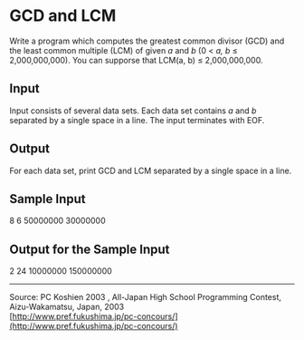 
    
# GCD and LCM

Write a program which computes the greatest common divisor (GCD) and the least common multiple (LCM) of given _a_ and _b_ (0 < _a, b_ ≤ 2,000,000,000). You can supporse that LCM(a, b) ≤ 2,000,000,000.

## Input

Input consists of several data sets. Each data set contains _a_ and _b_ separated by a single space in a line. The input terminates with EOF.

## Output

For each data set, print GCD and LCM separated by a single space in a line.

## Sample Input

8 6 50000000 30000000
## Output for the Sample Input

2 24 10000000 150000000
* * *

Source: PC Koshien 2003 , All-Japan High School Programming Contest, Aizu-Wakamatsu, Japan, 2003  
  [http://www.pref.fukushima.jp/pc-concours/](http://www.pref.fukushima.jp/pc-concours/)

 
